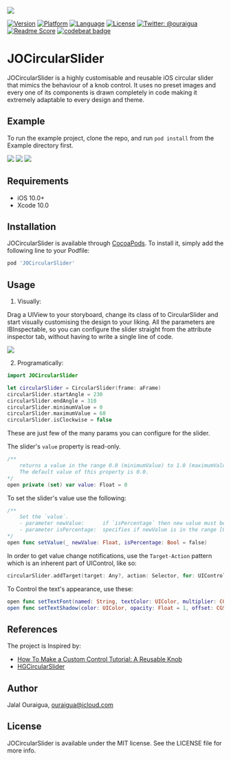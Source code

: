 ![](https://raw.githubusercontent.com/ouraigua/JOCircularSlider/master/Screenshots/banner.gif) 

[![Version](https://img.shields.io/cocoapods/v/JOCircularSlider.svg?style=flat)](https://cocoapods.org/pods/JOCircularSlider)
[![Platform](https://img.shields.io/cocoapods/p/JOCircularSlider.svg?style=flat)](https://cocoapods.org/pods/JOCircularSlider)
[![Language](https://img.shields.io/badge/language-Swift-orange.svg?style=flat)]()
[![License](https://img.shields.io/cocoapods/l/JOCircularSlider.svg?style=flat)](https://cocoapods.org/pods/JOCircularSlider)
[![Twitter: @ouraigua](https://img.shields.io/badge/twitter-@ouraigua-blue.svg?style=flat)](https://twitter.com/ouraigua)
[![Readme Score](http://readme-score-api.herokuapp.com/score.svg?url=https://github.com/ouraigua/jocircularslider)](http://clayallsopp.github.io/readme-score?url=https://github.com/ouraigua/jocircularslider)
[![codebeat badge](https://codebeat.co/badges/c4db03f5-903a-4b0e-84bb-98362fc5bd7a)](https://codebeat.co/projects/github-com-ouraigua-jocircularslider-master)

# JOCircularSlider

JOCircularSlider is a highly customisable and reusable iOS circular slider that mimics the behaviour of a knob control.
It uses no preset images and every one of its components is drawn completely in code making it extremely adaptable to every design and theme.  

## Example

To run the example project, clone the repo, and run `pod install` from the Example directory first.

![](https://raw.githubusercontent.com/ouraigua/JOCircularSlider/master/Screenshots/shot1.gif) 
![](https://raw.githubusercontent.com/ouraigua/JOCircularSlider/master/Screenshots/shot2.gif) 
![](https://raw.githubusercontent.com/ouraigua/JOCircularSlider/master/Screenshots/shot3.gif)

## Requirements

- iOS 10.0+
- Xcode 10.0

## Installation

JOCircularSlider is available through [CocoaPods](https://cocoapods.org). To install
it, simply add the following line to your Podfile:

```ruby
pod 'JOCircularSlider'
```

## Usage
1. Visually:

Drag a UIView to your storyboard, change its class of to CircularSlider and start visually customising the design to your liking.
All the parameters are IBInspectable, so you can configure the slider straight from the attribute inspector tab, without having to write a single line of code.

![](https://raw.githubusercontent.com/ouraigua/JOCircularSlider/master/Screenshots/shot4.gif)

2. Programatically:

```swift
import JOCircularSlider

let circularSlider = CircularSlider(frame: aFrame)
circularSlider.startAngle = 230
circularSlider.endAngle = 310
circularSlider.minimumValue = 0
circularSlider.maximumValue = 60
circularSlider.isClockwise = false
```
These are just few of the many params you can configure for the slider.

The slider's `value` property is read-only.
```swift
/**
    returns a value in the range 0.0 (minimumValue) to 1.0 (maximumValue). 
    The default value of this property is 0.0. 
*/
open private (set) var value: Float = 0
```

To set the slider's value use the following:
```swift
/**
    Set the `value`.
    - parameter newValue:      if `isPercentage` then new value must be in the range 0.0 to 1.0
    - parameter isPercentage:  specifies if newValue is in the range [0.0, 1.0] or not
*/
open func setValue(_ newValue: Float, isPercentage: Bool = false)
```

In order to get value change notifications, use the `Target-Action` pattern which is an inherent part of UIControl, like so:
``` swift
circularSlider.addTarget(target: Any?, action: Selector, for: UIControl.valueChanged)
```

To Control the text's appearance, use these:
```swift
open func setTextFont(named: String, textColor: UIColor, multiplier: CGFloat)
open func setTextShadow(color: UIColor, opacity: Float = 1, offset: CGSize = CGSize(width: 1, height: 1), radius: CGFloat = 0)
```

## References

The project is Inspired by:
- [How To Make a Custom Control Tutorial: A Reusable Knob](https://www.raywenderlich.com/5294-how-to-make-a-custom-control-tutorial-a-reusable-knob)
- [HGCircularSlider](https://github.com/HamzaGhazouani/HGCircularSlider)

## Author

Jalal Ouraigua, ouraigua@icloud.com

## License

JOCircularSlider is available under the MIT license. See the LICENSE file for more info.
